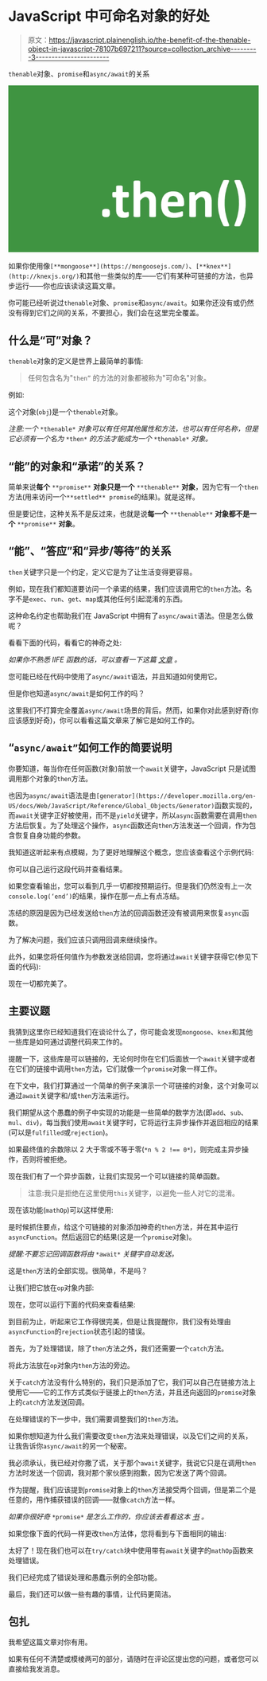 # JavaScript 中可命名对象的好处

> 原文：<https://javascript.plainenglish.io/the-benefit-of-the-thenable-object-in-javascript-78107b697211?source=collection_archive---------3----------------------->

`thenable`对象、`promise`和`async/await`的关系

![](img/1528ee758632d7298a149051365ba40c.png)

如果你使用像`[**mongoose**](https://mongoosejs.com/)`、`[**knex**](http://knexjs.org/)`和其他一些类似的库——它们有某种可链接的方法，也异步运行——你也应该读读这篇文章。

你可能已经听说过`thenable`对象、`promise`和`async/await`。如果你还没有或仍然没有得到它们之间的关系，不要担心，我们会在这里完全覆盖。

## 什么是“可”对象？

`thenable`对象的定义是世界上最简单的事情:

> 任何包含名为"`then”` 的方法的对象都被称为"可命名"对象。

例如:

这个对象(`obj`)是一个`thenable`对象。

*注意:一个* `*thenable*` *对象可以有任何其他属性和方法，也可以有任何名称，但是它必须有一个名为* `*then*` *的方法才能成为一个* `*thenable*` *对象。*

## “能”的对象和“承诺”的关系？

简单来说**每个** `**promise**` **对象只是一个** `**thenable**` **对象**，因为它有一个`then`方法(用来访问一个`**settled** promise`的结果)。就是这样。

但是要记住，这种关系不是反过来，也就是说**每一个** `**thenable**` **对象都不是一个** `**promise**` **对象**。

## “能”、“答应”和“异步/等待”的关系

`then`关键字只是一个约定，定义它是为了让生活变得更容易。

例如，现在我们都知道要访问一个承诺的结果，我们应该调用它的`then`方法。名字不是`exec`、`run`、`get`、`map`或其他任何引起混淆的东西。

这种命名约定也帮助我们在 JavaScript 中拥有了`async/await`语法。但是怎么做呢？

看看下面的代码，看看它的神奇之处:

*如果你不熟悉 IIFE 函数的话，可以查看一下这篇* [*文章*](https://developer.mozilla.org/en-US/docs/Glossary/IIFE) *。*

您可能已经在代码中使用了`async/await`语法，并且知道如何使用它。

但是你也知道`async/await`是如何工作的吗？

这里我们不打算完全覆盖`async/await`场景的背后。然而，如果你对此感到好奇(你应该感到好奇)，你可以看看这篇文章来了解它是如何工作的。

## “`async/await”`如何工作的简要说明

你要知道，每当你在任何函数(对象)前放一个`await`关键字，JavaScript 只是试图调用那个对象的`then`方法。

也因为`async/await`语法是由`[generator](https://developer.mozilla.org/en-US/docs/Web/JavaScript/Reference/Global_Objects/Generator)`函数实现的，而`await`关键字正好被使用，而不是`yield`关键字，所以`async`函数需要在调用`then`方法后恢复。为了处理这个操作，`async`函数还向`then`方法发送一个回调，作为包含恢复自身功能的参数。

我知道这听起来有点模糊，为了更好地理解这个概念，您应该查看这个示例代码:

你可以自己运行这段代码并查看结果。

如果您查看输出，您可以看到几乎一切都按预期运行。但是我们仍然没有上一次`console.log(‘end’)`的结果，操作在那一点上有点冻结。

冻结的原因是因为已经发送给`then`方法的回调函数还没有被调用来恢复`async`函数。

为了解决问题，我们应该只调用回调来继续操作。

此外，如果您将任何值作为参数发送给回调，您将通过`await`关键字获得它(参见下面的代码):

现在一切都完美了。

## 主要议题

我猜到这里你已经知道我们在谈论什么了，你可能会发现`mongoose`、`knex`和其他一些库是如何通过调整代码来工作的。

提醒一下，这些库是可以链接的，无论何时你在它们后面放一个`await`关键字或者在它们的链接中调用`then`方法，它们就像一个`promise`对象一样工作。

在下文中，我们打算通过一个简单的例子来演示一个可链接的对象，这个对象可以通过`await`关键字和/或`then`方法来运行。

我们期望从这个愚蠢的例子中实现的功能是一些简单的数学方法(即`add`、`sub`、`mul`、`div`)，每当我们使用`await`关键字时，它将运行主异步操作并返回相应的结果(可以是`fulfilled`或`rejection`)。

如果最终值的余数除以 2 大于零或不等于零(`*n % 2 !== 0*`)，则完成主异步操作，否则将被拒绝。

现在我们有了一个异步函数，让我们实现另一个可以链接的简单函数。

> 注意:我只是拒绝在这里使用`this`关键字，以避免一些人对它的混淆。

现在该功能(`mathOp`)可以这样使用:

是时候抓住要点，给这个可链接的对象添加神奇的`then`方法，并在其中运行`asyncFunction`。然后返回它的结果(这是一个`promise`对象)。

*提醒:不要忘记回调函数将由* `*await*` *关键字自动发送。*

这是`then`方法的全部实现。很简单，不是吗？

让我们把它放在`op`对象内部:

现在，您可以运行下面的代码来查看结果:

到目前为止，听起来它工作得很完美，但是让我提醒你，我们没有处理由`asyncFunction`的`rejection`状态引起的错误。

首先，为了处理错误，除了`then`方法之外，我们还需要一个`catch`方法。

将此方法放在`op`对象内`then`方法的旁边。

关于`catch`方法没有什么特别的，我们只是添加了它，我们可以自己在链接方法上使用它——它的工作方式类似于链接上的`then`方法，并且还向返回的`promise`对象上的`catch`方法发送回调。

在处理错误的下一步中，我们需要调整我们的`then`方法。

如果你想知道为什么我们需要改变`then`方法来处理错误，以及它们之间的关系，让我告诉你`async/await`的另一个秘密。

我必须承认，我已经对你撒了谎，关于那个`await`关键字，我说它只是在调用`then`方法时发送一个回调，我对那个家伙感到抱歉，因为它发送了两个回调。

作为提醒，我们应该提到`promise`对象上的`then`方法接受两个回调，但是第二个是任意的，用作捕获错误的回调——就像`catch`方法一样。

*如果你很好奇* `*promise*` *是怎么工作的，你应该去看看这本* [*书*](https://github.com/Babak-Gholamzadeh/Understanding-the-Core-Ideas-of-Promise-by-Implementing-it-in-JavaScript) *。*

如果您像下面的代码一样更改`then`方法体，您将看到与下面相同的输出:

太好了！现在我们也可以在`try/catch`块中使用带有`await`关键字的`mathOp`函数来处理错误。

我们已经完成了错误处理和愚蠢示例的全部功能。

最后，我们还可以做一些有趣的事情，让代码更简洁。

## 包扎

我希望这篇文章对你有用。

如果有任何不清楚或模棱两可的部分，请随时在评论区提出您的问题，或者您可以直接给我发消息。